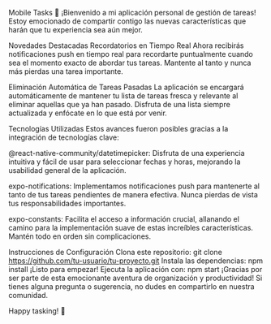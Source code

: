 Mobile Tasks 🌟
¡Bienvenido a mi aplicación personal de gestión de tareas! Estoy emocionado de compartir contigo las nuevas características que harán que tu experiencia sea aún mejor.

Novedades Destacadas
Recordatorios en Tiempo Real
Ahora recibirás notificaciones push en tiempo real para recordarte puntualmente cuando sea el momento exacto de abordar tus tareas. Mantente al tanto y nunca más pierdas una tarea importante.

Eliminación Automática de Tareas Pasadas
La aplicación se encargará automáticamente de mantener tu lista de tareas fresca y relevante al eliminar aquellas que ya han pasado. Disfruta de una lista siempre actualizada y enfócate en lo que está por venir.

Tecnologías Utilizadas
Estos avances fueron posibles gracias a la integración de tecnologías clave:

@react-native-community/datetimepicker: Disfruta de una experiencia intuitiva y fácil de usar para seleccionar fechas y horas, mejorando la usabilidad general de la aplicación.

expo-notifications: Implementamos notificaciones push para mantenerte al tanto de tus tareas pendientes de manera efectiva. Nunca pierdas de vista tus responsabilidades importantes.

expo-constants: Facilita el acceso a información crucial, allanando el camino para la implementación suave de estas increíbles características. Mantén todo en orden sin complicaciones.

Instrucciones de Configuración
Clona este repositorio: git clone https://github.com/tu-usuario/tu-proyecto.git
Instala las dependencias: npm install
¡Listo para empezar! Ejecuta la aplicación con: npm start
¡Gracias por ser parte de esta emocionante aventura de organización y productividad! Si tienes alguna pregunta o sugerencia, no dudes en compartirlo en nuestra comunidad.

Happy tasking! 🚀
